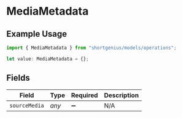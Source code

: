 # MediaMetadata

## Example Usage

```typescript
import { MediaMetadata } from "shortgenius/models/operations";

let value: MediaMetadata = {};
```

## Fields

| Field              | Type               | Required           | Description        |
| ------------------ | ------------------ | ------------------ | ------------------ |
| `sourceMedia`      | *any*              | :heavy_minus_sign: | N/A                |